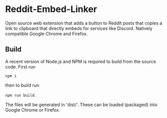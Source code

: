 # Reddit-Embed-Linker
Open source web extension that adds a button to Reddit posts that copies a link to clipboard that directly embeds for services like Discord. Natively compatible Google Chrome and Firefox.

## Build
A recent version of Node.js and NPM is required to build from the source code. First run 

```npm i```

 then to build run 
 
 ```npm run build```. 
 
 The files will be generated in 'dist/'. These can be loaded (packaged) into Google Chrome or Firefox.
